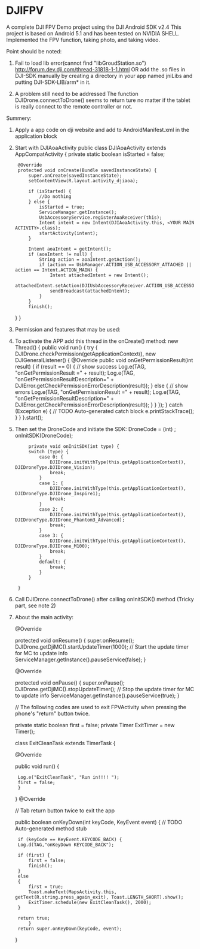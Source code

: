 # DJIFPV
A complete DJI FPV Demo project using the DJI Android SDK v2.4
This project is based on Android 5.1 and has been tested on NVIDIA SHELL.
Implemented the FPV function, taking photo, and taking video.


Point should be noted:
1. Fail to load lib error(cannot find "libGroudStation.so")
  http://forum.dev.dji.com/thread-31818-1-1.html OR
  add the .so files in DJI-SDK manually by creating a directory in your app named jniLibs and putting DJI-SDK-LIB/arm* in it.

2. A problem still need to be addressed
  The function DJIDrone.connectToDrone() seems to return ture no matter if the tablet is really connect to the remote controller   or not.

Summery: 
1. Apply a app code on dji website and add to AndroidManifest.xml in the application block
	    <meta-data
            android:name="com.dji.sdk.API_KEY"
            android:value="<YOUR KEY>" />
2. Start with DJIAoaActivity
	public class DJIAoaActivity extends AppCompatActivity {
    	private static boolean isStarted = false;

    	@Override
    	protected void onCreate(Bundle savedInstanceState) {
	        super.onCreate(savedInstanceState);
	        setContentView(R.layout.activity_djiaoa);
	
	        if (isStarted) {
	            //Do nothing
	        } else {
	            isStarted = true;
	            ServiceManager.getInstance();
	            UsbAccessoryService.registerAoaReceiver(this);
	            Intent intent = new Intent(DJIAoaActivity.this, <YOUR MAIN ACTIVITY>.class);
	            startActivity(intent);
	        }
	
	        Intent aoaIntent = getIntent();
	        if (aoaIntent != null) {
	            String action = aoaIntent.getAction();
	            if (action == UsbManager.ACTION_USB_ACCESSORY_ATTACHED || action == Intent.ACTION_MAIN) {
	                Intent attachedIntent = new Intent();
	                attachedIntent.setAction(DJIUsbAccessoryReceiver.ACTION_USB_ACCESSORY_ATTACHED);
	                sendBroadcast(attachedIntent);
	            }
	        }
	        finish();
    }
}
3. Permission and features that may be used:
	<uses-permission android:name="android.permission.ACCESS_FINE_LOCATION" />
	<uses-permission android:name="android.permission.INTERNET" />
	<uses-permission android:name="android.permission.WRITE_EXTERNAL_STORAGE" />
	<uses-permission android:name="android.permission.READ_EXTERNAL_STORAGE" />
	<uses-permission android:name="android.permission.ACCESS_NETWORK_STATE" />
	<uses-permission android:name="android.permission.READ_PHONE_STATE" />
	<uses-permission android:name="android.permission.LOCATION_HARDWARE" />
	<uses-permission android:name="android.permission.ACCESS_COARSE_LOCATION" />
	
	 <uses-feature
		android:name="android.hardware.usb.UsbAccessory"
		android:required="false" />
	<uses-feature
		android:name="android.hardware.usb.UsbRequest"
		android:required="false" />
    	<uses-feature
		android:name="android.hardware.usb.UsbDeviceConnection"
		android:required="false" />
	<uses-feature
		android:name="android.hardware.usb.UsbDevice"
		android:required="false" />
	<uses-feature
		android:name="android.hardware.usb.UsbConfiguration"
		android:required="false" />
	<uses-feature
		android:name="android.hardware.usb.accessory"
		android:required="false" />
	<uses-feature
		android:name="android.hardware.usb.host"
		android:required="false" />
		
4. To activate the APP add this thread in the onCreate() method:
	new Thread() {
            public void run() {
                try {
                    DJIDrone.checkPermission(getApplicationContext(), new DJIGeneralListener() {
                        @Override
                        public void onGetPermissionResult(int result) {
                            if (result == 0) {
                                // show success
                                Log.e(TAG, "onGetPermissionResult =" + result);
                                Log.e(TAG,
                                        "onGetPermissionResultDescription=" + DJIError.getCheckPermissionErrorDescription(result));
                            } else {
                                // show errors
                                Log.e(TAG, "onGetPermissionResult =" + result);
                                Log.e(TAG,
                                        "onGetPermissionResultDescription=" + DJIError.getCheckPermissionErrorDescription(result));
                            }
                        }
                    });
                } catch (Exception e) {
                    // TODO Auto-generated catch block
                    e.printStackTrace();
                }
            }
        }.start();
		
4. Then set the DroneCode and initiate the SDK:
	DroneCode = (int) <YOUR DRONE TYPE>;
        onInitSDK(DroneCode);
		
			private void onInitSDK(int type) {
			switch (type) {
				case 0: {
					DJIDrone.initWithType(this.getApplicationContext(), DJIDroneType.DJIDrone_Vision);
					break;
				}
				case 1: {
					DJIDrone.initWithType(this.getApplicationContext(), DJIDroneType.DJIDrone_Inspire1);
					break;
				}
				case 2: {
					DJIDrone.initWithType(this.getApplicationContext(), DJIDroneType.DJIDrone_Phantom3_Advanced);
					break;
				}
				case 3: {
					DJIDrone.initWithType(this.getApplicationContext(), DJIDroneType.DJIDrone_M100);
					break;
				}
				default: {
					break;
				}
			}

		}
		
5. Call DJIDrone.connectToDrone() after calling onInitSDK() method (Tricky part, see note 2)

6. About the main activity:

	@Override
	
	 protected void onResume() {
		super.onResume();
		DJIDrone.getDjiMC().startUpdateTimer(1000); // Start the update timer for MC to update info
		ServiceManager.getInstance().pauseService(false);
	}

	@Override
	
	protected void onPause() {
		super.onPause();
		DJIDrone.getDjiMC().stopUpdateTimer(); // Stop the update timer for MC to update info
		ServiceManager.getInstance().pauseService(true);
	}

	// The following codes are used to exit FPVActivity when pressing the phone's "return" button twice.
    
	private static boolean first = false;
	private Timer ExitTimer = new Timer();

	class ExitCleanTask extends TimerTask {

	@Override
	
	public void run() {

		Log.e("ExitCleanTask", "Run in!!!! ");
		first = false;
		}
	}
	@Override
	
	// Tab return button twice to exit the app
    
	public boolean onKeyDown(int keyCode, KeyEvent event) { 
		// TODO Auto-generated method stub
		
		if (keyCode == KeyEvent.KEYCODE_BACK) {
		Log.d(TAG,"onKeyDown KEYCODE_BACK");

		if (first) {
			first = false;
			finish();
		}
		else
		{
			first = true;
			Toast.makeText(MapsActivity.this, getText(R.string.press_again_exit), Toast.LENGTH_SHORT).show();
			ExitTimer.schedule(new ExitCleanTask(), 2000);
		}

		return true;
	        }
		return super.onKeyDown(keyCode, event);
	}
